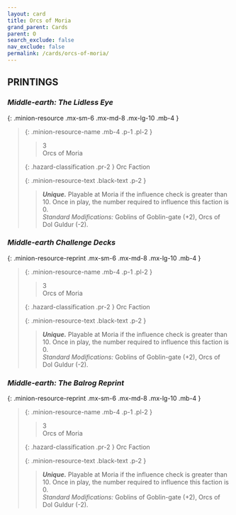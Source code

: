 ```yaml
---
layout: card
title: Orcs of Moria
grand_parent: Cards
parent: O
search_exclude: false
nav_exclude: false
permalink: /cards/orcs-of-moria/
---
```


## PRINTINGS


### _Middle-earth: The Lidless Eye_

{: .minion-resource .mx-sm-6 .mx-md-8 .mx-lg-10 .mb-4 }
> {: .minion-resource-name .mb-4 .p-1 .pl-2 }
> > <div class="hazard-mp">3</div>
> > <div class="card-name">Orcs of Moria</div>
>
> {: .hazard-classification .pr-2 }
> Orc Faction
>
> {: .minion-resource-text .black-text .p-2 }
> > _**Unique.**_ Playable at Moria if the influence check is greater than 10. Once in play, the number required to influence this faction is 0. <br>_Standard Modifications:_ Goblins of Goblin-gate (+2), Orcs of Dol Guldur (-2).  
> 

### _Middle-earth Challenge Decks_

{: .minion-resource-reprint .mx-sm-6 .mx-md-8 .mx-lg-10 .mb-4 }
> {: .minion-resource-name .mb-4 .p-1 .pl-2 }
> > <div class="hazard-mp">3</div>
> > <div class="card-name">Orcs of Moria</div>
>
> {: .hazard-classification .pr-2 }
> Orc Faction
>
> {: .minion-resource-text .black-text .p-2 }
> > _**Unique.**_ Playable at Moria if the influence check is greater than 10. Once in play, the number required to influence this faction is 0. <br>_Standard Modifications:_ Goblins of Goblin-gate (+2), Orcs of Dol Guldur (-2).  
> 

### _Middle-earth: The Balrog Reprint_

{: .minion-resource-reprint .mx-sm-6 .mx-md-8 .mx-lg-10 .mb-4 }
> {: .minion-resource-name .mb-4 .p-1 .pl-2 }
> > <div class="hazard-mp">3</div>
> > <div class="card-name">Orcs of Moria</div>
>
> {: .hazard-classification .pr-2 }
> Orc Faction
>
> {: .minion-resource-text .black-text .p-2 }
> > _**Unique.**_ Playable at Moria if the influence check is greater than 10. Once in play, the number required to influence this faction is 0. <br>_Standard Modifications:_ Goblins of Goblin-gate (+2), Orcs of Dol Guldur (-2).  
> 
